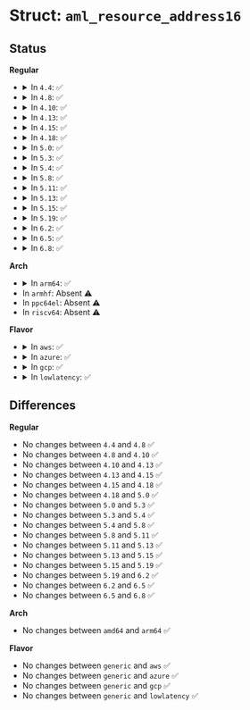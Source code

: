 # Struct: <code>aml_resource_address16</code>

## Status
<b>Regular</b>
<ul>
<li>
<details>
<summary>In <code>4.4</code>: ✅</summary>

```c
struct aml_resource_address16 {
    u8 descriptor_type;
    u16 resource_length;
    u8 resource_type;
    u8 flags;
    u8 specific_flags;
    u16 granularity;
    u16 minimum;
    u16 maximum;
    u16 translation_offset;
    u16 address_length;
};
```
</details>
</li>
<li>
<details>
<summary>In <code>4.8</code>: ✅</summary>

```c
struct aml_resource_address16 {
    u8 descriptor_type;
    u16 resource_length;
    u8 resource_type;
    u8 flags;
    u8 specific_flags;
    u16 granularity;
    u16 minimum;
    u16 maximum;
    u16 translation_offset;
    u16 address_length;
};
```
</details>
</li>
<li>
<details>
<summary>In <code>4.10</code>: ✅</summary>

```c
struct aml_resource_address16 {
    u8 descriptor_type;
    u16 resource_length;
    u8 resource_type;
    u8 flags;
    u8 specific_flags;
    u16 granularity;
    u16 minimum;
    u16 maximum;
    u16 translation_offset;
    u16 address_length;
};
```
</details>
</li>
<li>
<details>
<summary>In <code>4.13</code>: ✅</summary>

```c
struct aml_resource_address16 {
    u8 descriptor_type;
    u16 resource_length;
    u8 resource_type;
    u8 flags;
    u8 specific_flags;
    u16 granularity;
    u16 minimum;
    u16 maximum;
    u16 translation_offset;
    u16 address_length;
};
```
</details>
</li>
<li>
<details>
<summary>In <code>4.15</code>: ✅</summary>

```c
struct aml_resource_address16 {
    u8 descriptor_type;
    u16 resource_length;
    u8 resource_type;
    u8 flags;
    u8 specific_flags;
    u16 granularity;
    u16 minimum;
    u16 maximum;
    u16 translation_offset;
    u16 address_length;
};
```
</details>
</li>
<li>
<details>
<summary>In <code>4.18</code>: ✅</summary>

```c
struct aml_resource_address16 {
    u8 descriptor_type;
    u16 resource_length;
    u8 resource_type;
    u8 flags;
    u8 specific_flags;
    u16 granularity;
    u16 minimum;
    u16 maximum;
    u16 translation_offset;
    u16 address_length;
};
```
</details>
</li>
<li>
<details>
<summary>In <code>5.0</code>: ✅</summary>

```c
struct aml_resource_address16 {
    u8 descriptor_type;
    u16 resource_length;
    u8 resource_type;
    u8 flags;
    u8 specific_flags;
    u16 granularity;
    u16 minimum;
    u16 maximum;
    u16 translation_offset;
    u16 address_length;
};
```
</details>
</li>
<li>
<details>
<summary>In <code>5.3</code>: ✅</summary>

```c
struct aml_resource_address16 {
    u8 descriptor_type;
    u16 resource_length;
    u8 resource_type;
    u8 flags;
    u8 specific_flags;
    u16 granularity;
    u16 minimum;
    u16 maximum;
    u16 translation_offset;
    u16 address_length;
};
```
</details>
</li>
<li>
<details>
<summary>In <code>5.4</code>: ✅</summary>

```c
struct aml_resource_address16 {
    u8 descriptor_type;
    u16 resource_length;
    u8 resource_type;
    u8 flags;
    u8 specific_flags;
    u16 granularity;
    u16 minimum;
    u16 maximum;
    u16 translation_offset;
    u16 address_length;
};
```
</details>
</li>
<li>
<details>
<summary>In <code>5.8</code>: ✅</summary>

```c
struct aml_resource_address16 {
    u8 descriptor_type;
    u16 resource_length;
    u8 resource_type;
    u8 flags;
    u8 specific_flags;
    u16 granularity;
    u16 minimum;
    u16 maximum;
    u16 translation_offset;
    u16 address_length;
};
```
</details>
</li>
<li>
<details>
<summary>In <code>5.11</code>: ✅</summary>

```c
struct aml_resource_address16 {
    u8 descriptor_type;
    u16 resource_length;
    u8 resource_type;
    u8 flags;
    u8 specific_flags;
    u16 granularity;
    u16 minimum;
    u16 maximum;
    u16 translation_offset;
    u16 address_length;
};
```
</details>
</li>
<li>
<details>
<summary>In <code>5.13</code>: ✅</summary>

```c
struct aml_resource_address16 {
    u8 descriptor_type;
    u16 resource_length;
    u8 resource_type;
    u8 flags;
    u8 specific_flags;
    u16 granularity;
    u16 minimum;
    u16 maximum;
    u16 translation_offset;
    u16 address_length;
};
```
</details>
</li>
<li>
<details>
<summary>In <code>5.15</code>: ✅</summary>

```c
struct aml_resource_address16 {
    u8 descriptor_type;
    u16 resource_length;
    u8 resource_type;
    u8 flags;
    u8 specific_flags;
    u16 granularity;
    u16 minimum;
    u16 maximum;
    u16 translation_offset;
    u16 address_length;
};
```
</details>
</li>
<li>
<details>
<summary>In <code>5.19</code>: ✅</summary>

```c
struct aml_resource_address16 {
    u8 descriptor_type;
    u16 resource_length;
    u8 resource_type;
    u8 flags;
    u8 specific_flags;
    u16 granularity;
    u16 minimum;
    u16 maximum;
    u16 translation_offset;
    u16 address_length;
};
```
</details>
</li>
<li>
<details>
<summary>In <code>6.2</code>: ✅</summary>

```c
struct aml_resource_address16 {
    u8 descriptor_type;
    u16 resource_length;
    u8 resource_type;
    u8 flags;
    u8 specific_flags;
    u16 granularity;
    u16 minimum;
    u16 maximum;
    u16 translation_offset;
    u16 address_length;
};
```
</details>
</li>
<li>
<details>
<summary>In <code>6.5</code>: ✅</summary>

```c
struct aml_resource_address16 {
    u8 descriptor_type;
    u16 resource_length;
    u8 resource_type;
    u8 flags;
    u8 specific_flags;
    u16 granularity;
    u16 minimum;
    u16 maximum;
    u16 translation_offset;
    u16 address_length;
};
```
</details>
</li>
<li>
<details>
<summary>In <code>6.8</code>: ✅</summary>

```c
struct aml_resource_address16 {
    u8 descriptor_type;
    u16 resource_length;
    u8 resource_type;
    u8 flags;
    u8 specific_flags;
    u16 granularity;
    u16 minimum;
    u16 maximum;
    u16 translation_offset;
    u16 address_length;
};
```
</details>
</li>
</ul>
<b>Arch</b>
<ul>
<li>
<details>
<summary>In <code>arm64</code>: ✅</summary>

```c
struct aml_resource_address16 {
    u8 descriptor_type;
    u16 resource_length;
    u8 resource_type;
    u8 flags;
    u8 specific_flags;
    u16 granularity;
    u16 minimum;
    u16 maximum;
    u16 translation_offset;
    u16 address_length;
};
```
</details>
</li>
<li>
In <code>armhf</code>: Absent ⚠️
</li>
<li>
In <code>ppc64el</code>: Absent ⚠️
</li>
<li>
In <code>riscv64</code>: Absent ⚠️
</li>
</ul>
<b>Flavor</b>
<ul>
<li>
<details>
<summary>In <code>aws</code>: ✅</summary>

```c
struct aml_resource_address16 {
    u8 descriptor_type;
    u16 resource_length;
    u8 resource_type;
    u8 flags;
    u8 specific_flags;
    u16 granularity;
    u16 minimum;
    u16 maximum;
    u16 translation_offset;
    u16 address_length;
};
```
</details>
</li>
<li>
<details>
<summary>In <code>azure</code>: ✅</summary>

```c
struct aml_resource_address16 {
    u8 descriptor_type;
    u16 resource_length;
    u8 resource_type;
    u8 flags;
    u8 specific_flags;
    u16 granularity;
    u16 minimum;
    u16 maximum;
    u16 translation_offset;
    u16 address_length;
};
```
</details>
</li>
<li>
<details>
<summary>In <code>gcp</code>: ✅</summary>

```c
struct aml_resource_address16 {
    u8 descriptor_type;
    u16 resource_length;
    u8 resource_type;
    u8 flags;
    u8 specific_flags;
    u16 granularity;
    u16 minimum;
    u16 maximum;
    u16 translation_offset;
    u16 address_length;
};
```
</details>
</li>
<li>
<details>
<summary>In <code>lowlatency</code>: ✅</summary>

```c
struct aml_resource_address16 {
    u8 descriptor_type;
    u16 resource_length;
    u8 resource_type;
    u8 flags;
    u8 specific_flags;
    u16 granularity;
    u16 minimum;
    u16 maximum;
    u16 translation_offset;
    u16 address_length;
};
```
</details>
</li>
</ul>

## Differences
<b>Regular</b>
<ul>
<li>
No changes between <code>4.4</code> and <code>4.8</code> ✅
</li>
<li>
No changes between <code>4.8</code> and <code>4.10</code> ✅
</li>
<li>
No changes between <code>4.10</code> and <code>4.13</code> ✅
</li>
<li>
No changes between <code>4.13</code> and <code>4.15</code> ✅
</li>
<li>
No changes between <code>4.15</code> and <code>4.18</code> ✅
</li>
<li>
No changes between <code>4.18</code> and <code>5.0</code> ✅
</li>
<li>
No changes between <code>5.0</code> and <code>5.3</code> ✅
</li>
<li>
No changes between <code>5.3</code> and <code>5.4</code> ✅
</li>
<li>
No changes between <code>5.4</code> and <code>5.8</code> ✅
</li>
<li>
No changes between <code>5.8</code> and <code>5.11</code> ✅
</li>
<li>
No changes between <code>5.11</code> and <code>5.13</code> ✅
</li>
<li>
No changes between <code>5.13</code> and <code>5.15</code> ✅
</li>
<li>
No changes between <code>5.15</code> and <code>5.19</code> ✅
</li>
<li>
No changes between <code>5.19</code> and <code>6.2</code> ✅
</li>
<li>
No changes between <code>6.2</code> and <code>6.5</code> ✅
</li>
<li>
No changes between <code>6.5</code> and <code>6.8</code> ✅
</li>
</ul>
<b>Arch</b>
<ul>
<li>
No changes between <code>amd64</code> and <code>arm64</code> ✅
</li>
</ul>
<b>Flavor</b>
<ul>
<li>
No changes between <code>generic</code> and <code>aws</code> ✅
</li>
<li>
No changes between <code>generic</code> and <code>azure</code> ✅
</li>
<li>
No changes between <code>generic</code> and <code>gcp</code> ✅
</li>
<li>
No changes between <code>generic</code> and <code>lowlatency</code> ✅
</li>
</ul>
